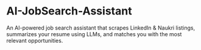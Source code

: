 # AI-JobSearch-Assistant
An AI-powered job search assistant that scrapes LinkedIn &amp; Naukri listings, summarizes your resume using LLMs, and matches you with the most relevant opportunities.
